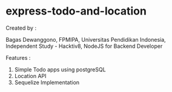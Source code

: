 # express-todo-and-location

Created by : 

Bagas Dewanggono, FPMIPA, Universitas Pendidikan Indonesia,
Independent Study - Hacktiv8, NodeJS for Backend Developer

Features :
1. Simple Todo apps using postgreSQL
2. Location API 
3. Sequelize Implementation
